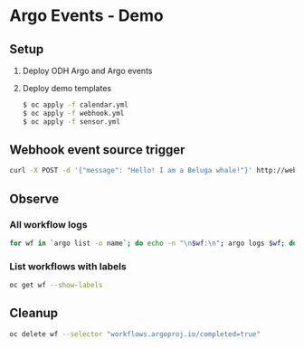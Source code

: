 # Argo Events - Demo

## Setup

1. Deploy ODH Argo and Argo events
2. Deploy demo templates

    ```sh
    $ oc apply -f calendar.yml
    $ oc apply -f webhook.yml
    $ oc apply -f sensor.yml
    ```

## Webhook event source trigger

```sh
curl -X POST -d '{"message": "Hello! I am a Beluga whale!"}' http://webhook-odh-argo-demo.apps.10.0.109.139.nip.io/example
```

## Observe

### All workflow logs

```sh
for wf in `argo list -o name`; do echo -n "\n$wf:\n"; argo logs $wf; done;
```

### List workflows with labels

```sh
oc get wf --show-labels
```

## Cleanup

```sh
oc delete wf --selector "workflows.argoproj.io/completed=true"
```
